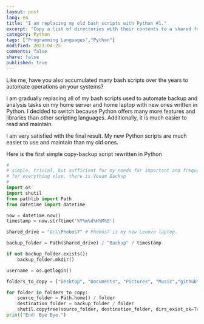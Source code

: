 ```yaml
---
layout: post
lang: en
title: "I am replacing my old bash scripts with Python #1."
excerpt: "Copy a list of directories with their contents to a shared folder."
category: Python
tags: ["Programming Languages","Python"]
modified: 2023-04-25
comments: false
share: false
published: true
---
```


Like me, have you also accumulated many bash scripts over the years to automate operations on your systems?

I am gradually replacing all of my bash scripts used to automate backup and analysis tasks on my home server and home laptop with new ones written in Python. I decided to switch because Python offers many more features and libraries than other scripting languages. Additionally, it is much easier to read and maintain.

I am very satisfied with the final result. My new Python scripts are much easier to use and maintain than my old ones.

Here is the first simple copy-backup script rewritten in Python


```python
#
# simple, trivial, but sufficient for my needs for important and frequently used files
# for everything else, there is Veeam Backup
# 
import os
import shutil
from pathlib import Path
from datetime import datetime

now = datetime.now() 
timestamp = now.strftime('%Y%m%d%H%M%S')

shared_drive = "U:\\Phobos7" # Phobos7 is my new Lenovo laptop.

backup_folder = Path(shared_drive) / "Backup" / timestamp

if not backup_folder.exists():
    backup_folder.mkdir()

username = os.getlogin()

folders_to_copy = ["Desktop", "Documents", "Pictures", "Music","github","IdeaProjects"]

for folder in folders_to_copy:
    source_folder = Path.home() / folder
    destination_folder = backup_folder / folder
    shutil.copytree(source_folder, destination_folder, dirs_exist_ok=True)
print("End! Bye Bye.")
```


